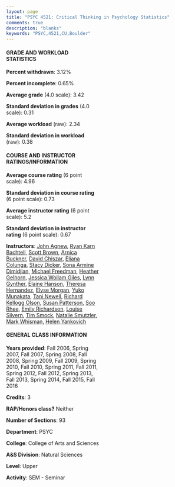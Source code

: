 ```yaml
---
layout: page
title: "PSYC 4521: Critical Thinking in Psychology Statistics"
comments: true
description: "blanks"
keywords: "PSYC,4521,CU,Boulder"
---
```

<head>
<script src="https://ajax.googleapis.com/ajax/libs/jquery/2.1.3/jquery.min.js"></script>
<script src="https://dl.dropboxusercontent.com/s/pc42nxpaw1ea4o9/highcharts.js?dl=0"></script>
<!-- <script src="../assets/js/highcharts.js"></script> -->
<style type="text/css">@font-face {
	font-family: "Bebas Neue";
	src: url(https://www.filehosting.org/file/details/544349/BebasNeue Regular.otf) format("opentype");
	}
	h1.Bebas { 
		font-family: "Bebas Neue", Verdana, Tahoma;
	}
</style>
</head>
<body>
	<div id="container" style="float: right; width: 45%; height: 88%; margin-left: 2.5%; margin-right: 2.5%;"></div>
	<script language="JavaScript">
		$(document).ready(function() {
		var chart = {type: 'column'};
		var title = {text: 'Grade Distribution'};
		var xAxis = {categories: ['A','B','C','D','F'],crosshair: true};
		var yAxis = {min: 0,title: {text: 'Percentage'}};
		var tooltip = {headerFormat: '<center><b><span style="font-size:20px">{point.key}</span></b></center>',
		               pointFormat: '<td style="padding:0"><b>{point.y:.1f}%</b></td>',
		               footerFormat: '</table>',shared: true,useHTML: true};
		var plotOptions = {column: {pointPadding: 0.0,borderWidth: 0}};  
		var credits = {enabled: false};var series= [{name: 'Percent',data: [58.9,30.66,7.57,1.04,1.82,]}];
		var json = {};
		json.chart = chart;
		json.title = title;
		json.tooltip = tooltip;
		json.xAxis = xAxis;
		json.yAxis = yAxis;  
		json.series = series;
		json.plotOptions = plotOptions;  
		json.credits = credits;
		$('#container').highcharts(json);
	});
	</script>
</body>
			   
#### GRADE AND WORKLOAD STATISTICS

**Percent withdrawn**: 3.12%

**Percent incomplete**: 0.65%

**Average grade** (4.0 scale): 3.42

**Standard deviation in grades** (4.0 scale): 0.31

**Average workload** (raw): 2.34

**Standard deviation in workload** (raw): 0.38

#### COURSE AND INSTRUCTOR RATINGS/INFORMATION

**Average course rating** (6 point scale): 4.96

**Standard deviation in course rating** (6 point scale): 0.73

**Average instructor rating** (6 point scale): 5.2

**Standard deviation in instructor rating** (6 point scale): 0.67

**Instructors**: <a href='../../instructors/John_Agnew'>John Agnew</a>, <a href='../../instructors/Ryan_Karn_Bachtell'>Ryan Karn Bachtell</a>, <a href='../../instructors/Scott_Brown'>Scott Brown</a>, <a href='../../instructors/Arnica_Buckner'>Arnica Buckner</a>, <a href='../../instructors/David_Chiszar'>David Chiszar</a>, <a href='../../instructors/Eliana_Colunga'>Eliana Colunga</a>, <a href='../../instructors/Stacy_Dicker'>Stacy Dicker</a>, <a href='../../instructors/Sona_Armine_Dimidjian'>Sona Armine Dimidjian</a>, <a href='../../instructors/Michael_Freedman'>Michael Freedman</a>, <a href='../../instructors/Heather_Gelhorn'>Heather Gelhorn</a>, <a href='../../instructors/Jessica_Wollam_Giles'>Jessica Wollam Giles</a>, <a href='../../instructors/Lynn_Gynther'>Lynn Gynther</a>, <a href='../../instructors/Elaine_Hanson'>Elaine Hanson</a>, <a href='../../instructors/Theresa_Hernandez'>Theresa Hernandez</a>, <a href='../../instructors/Elyse_Morgan'>Elyse Morgan</a>, <a href='../../instructors/Yuko_Munakata'>Yuko Munakata</a>, <a href='../../instructors/Tani_Newell'>Tani Newell</a>, <a href='../../instructors/Richard_Kellogg_Olson'>Richard Kellogg Olson</a>, <a href='../../instructors/Susan_Patterson'>Susan Patterson</a>, <a href='../../instructors/Soo_Rhee'>Soo Rhee</a>, <a href='../../instructors/Emily_Richardson'>Emily Richardson</a>, <a href='../../instructors/Louise_Silvern'>Louise Silvern</a>, <a href='../../instructors/Tim_Smock'>Tim Smock</a>, <a href='../../instructors/Natalie_Smutzler'>Natalie Smutzler</a>, <a href='../../instructors/Mark_Whisman'>Mark Whisman</a>, <a href='../../instructors/Helen_Yankovich'>Helen Yankovich</a>

#### GENERAL CLASS INFORMATION

**Years provided**: Fall 2006, Spring 2007, Fall 2007, Spring 2008, Fall 2008, Spring 2009, Fall 2009, Spring 2010, Fall 2010, Spring 2011, Fall 2011, Spring 2012, Fall 2012, Spring 2013, Fall 2013, Spring 2014, Fall 2015, Fall 2016

**Credits**: 3

**RAP/Honors class?** Neither

**Number of Sections**: 93

**Department**: PSYC

**College**: College of Arts and Sciences

**A&S Division**: Natural Sciences

**Level**: Upper

**Activity**: SEM - Seminar
